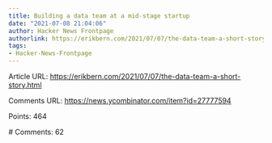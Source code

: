 ```yaml
---
title: Building a data team at a mid-stage startup
date: "2021-07-08 21:04:06"
author: Hacker News Frontpage
authorlink: https://erikbern.com/2021/07/07/the-data-team-a-short-story.html
tags:
- Hacker-News-Frontpage
---
```


<p>Article URL: <a href="https://erikbern.com/2021/07/07/the-data-team-a-short-story.html">https://erikbern.com/2021/07/07/the-data-team-a-short-story.html</a></p>
<p>Comments URL: <a href="https://news.ycombinator.com/item?id=27777594">https://news.ycombinator.com/item?id=27777594</a></p>
<p>Points: 464</p>
<p># Comments: 62</p>

